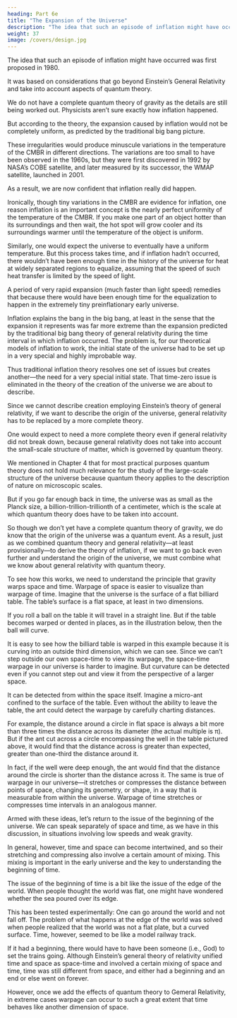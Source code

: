 ```yaml
---
heading: Part 6e
title: "The Expansion of the Universe"
description: "The idea that such an episode of inflation might have occurred was first proposed in 1980."
weight: 37
image: /covers/design.jpg
---
```



The idea that such an episode of inflation might have occurred was first proposed in 1980. 

It was based on considerations that go beyond Einstein’s General Relativity and take into account aspects of quantum theory. 

We do not have a complete quantum theory of gravity as the details are still being worked out. Physicists aren’t sure exactly how inflation happened. 

But according to the theory, the expansion caused by inflation would not be completely uniform, as predicted by the traditional big bang picture. 

These irregularities would produce minuscule variations in the temperature of the CMBR in different directions. The variations are too small to have been observed in the 1960s, but they were first discovered in 1992 by NASA’s COBE satellite, and later measured by its successor, the WMAP satellite, launched in 2001. 

As a result, we are now confident that inflation really did happen.

Ironically, though tiny variations in the CMBR are evidence for inflation, one reason inflation is an important concept is the nearly perfect uniformity of the temperature of the CMBR. If you make one part of an object hotter than its surroundings and then wait, the hot spot will grow cooler and its surroundings warmer until the temperature of the object is uniform.

Similarly, one would expect the universe to eventually have a uniform temperature. But this process takes time, and if inflation hadn’t occurred, there wouldn’t have been enough time in the history of the universe for heat at widely separated regions to equalize, assuming that the speed of such heat transfer is limited by the speed of light.

A period of very rapid expansion (much faster than light speed) remedies that because there would have been enough time for the equalization to happen in the extremely tiny preinflationary early universe.

Inflation explains the bang in the big bang, at least in the sense that the expansion it represents was far more extreme than the expansion predicted by the traditional big bang theory of general relativity during the time interval in which inflation occurred. The problem is, for our theoretical models of inflation to work, the initial state of the universe had to be set up in a very special and
highly improbable way.

Thus traditional inflation theory resolves one set of issues but creates another—the need for a very special initial state. That time-zero issue is eliminated in the theory of the creation of the universe we are about to describe.


Since we cannot describe creation employing Einstein’s theory of general relativity, if we want to describe the origin of the universe, general relativity has to be replaced by a more complete theory. 

One would expect to need a more complete theory even if general relativity did not break down, because general relativity does not take into account the small-scale structure of matter, which is governed by quantum theory. 

We mentioned in Chapter 4 that for most practical purposes quantum theory does not hold much relevance for the study of the large-scale structure of the universe because quantum theory applies to the description of nature on microscopic scales. 

But if you go far enough back in time, the universe was as small as the Planck size, a billion-trillion-trillionth of a centimeter, which is the scale at which quantum theory does have to be taken into account. 

So though we don’t yet have a complete quantum theory of gravity, we do know that the origin of the universe was a quantum event. As a result, just as we combined quantum theory and general relativity—at least provisionally—to derive the theory of inflation, if we want to go back even
further and understand the origin of the universe, we must combine what we know about general
relativity with quantum theory.

To see how this works, we need to understand the principle that gravity warps space and time. Warpage of space is easier to visualize than warpage of time. Imagine that the universe is the surface of a flat billiard table. The table’s surface is a flat space, at least in two dimensions. 

If you roll a ball on the table it will travel in a straight line. But if the table becomes warped or dented in
places, as in the illustration below, then the ball will curve.


It is easy to see how the billiard table is warped in this example because it is curving into an outside third dimension, which we can see. Since we can’t step outside our own space-time to view its warpage, the space-time warpage in our universe is harder to imagine. But curvature can be detected even if you cannot step out and view it from the perspective of a larger space. 

It can be detected from within the space itself. Imagine a micro-ant confined to the surface of the table.
Even without the ability to leave the table, the ant could detect the warpage by carefully charting
distances. 

For example, the distance around a circle in flat space is always a bit more than three times the distance across its diameter (the actual multiple is π). But if the ant cut across a circle encompassing the well in the table pictured above, it would find that the distance across is greater than expected, greater than one-third the distance around it.

In fact, if the well were deep enough, the ant would find that the distance around the circle is shorter than the distance across it. The
same is true of warpage in our universe—it stretches or compresses the distance between points of space, changing its geometry, or shape, in a way that is measurable from within the universe. Warpage of time stretches or compresses time intervals in an analogous manner.


Armed with these ideas, let’s return to the issue of the beginning of the universe. We can speak
separately of space and time, as we have in this discussion, in situations involving low speeds and
weak gravity. 

In general, however, time and space can become intertwined, and so their stretching and compressing also involve a certain amount of mixing. This mixing is important in the early universe and the key to understanding the beginning of time.

The issue of the beginning of time is a bit like the issue of the edge of the world. When people thought the world was flat, one might have wondered whether the sea poured over its edge. 

This has been tested experimentally: One can go around the world and not fall off. The problem of what happens at the edge of the world was solved when people realized that the world was not a flat plate, but a curved surface. Time, however, seemed to be like a model railway track. 

If it had a beginning, there would have to have been someone (i.e., God) to set the trains going. Although Einstein’s general theory of relativity unified time and space as space-time and involved a certain mixing of space and time, time was still different from space, and either had a beginning and an end or else went on forever. 

However, once we add the effects of quantum theory to Gemeral Relativity, in extreme cases warpage can occur to such a great extent that time behaves like another dimension of space.
